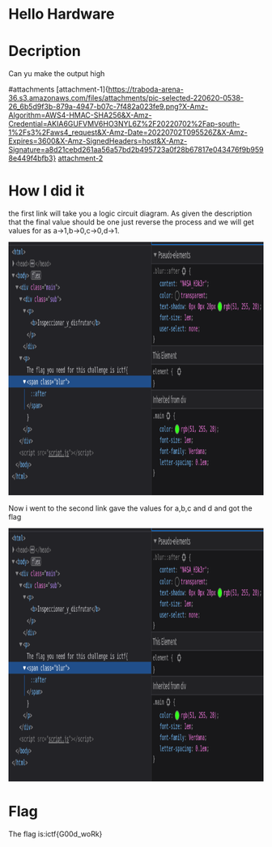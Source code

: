 # Hello Hardware

# Decription
Can yu make the output high

#attachments
[attachment-1]{https://traboda-arena-36.s3.amazonaws.com/files/attachments/pic-selected-220620-0538-26_6b5d9f3b-879a-4947-b07c-7f482a023fe9.png?X-Amz-Algorithm=AWS4-HMAC-SHA256&X-Amz-Credential=AKIA6GUFVMV6HO3NYL6Z%2F20220702%2Fap-south-1%2Fs3%2Faws4_request&X-Amz-Date=20220702T095526Z&X-Amz-Expires=3600&X-Amz-SignedHeaders=host&X-Amz-Signature=a8d21cebd261aa56a57bd2b495723a0f28b67817e043476f9b9598e449f4bfb3}
[attachment-2](https://wokwi.com/projects/334568130647949906)

# How I did it

the first link will take you a logic circuit diagram. As given the description that the final value should  be one just reverse the process and we will get values for as a->1,b->0,c->0,d->1. 

<img src="/picture/inspec-2.png" style="height: 500px; width:750px;"/>

Now i went to the second link gave the values for a,b,c and d and got the flag

<img src="/picture/inspec-2.png" style="height: 500px; width:750px;"/>

# Flag 
The flag is:ictf{G00d_woRk}
 
